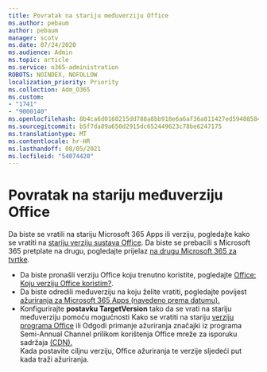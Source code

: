 ```yaml
---
title: Povratak na stariju međuverziju Office
ms.author: pebaum
author: pebaum
manager: scotv
ms.date: 07/24/2020
ms.audience: Admin
ms.topic: article
ms.service: o365-administration
ROBOTS: NOINDEX, NOFOLLOW
localization_priority: Priority
ms.collection: Adm_O365
ms.custom:
- "1741"
- "9000140"
ms.openlocfilehash: 8b4ca6d0160215dd788a8bb918e6a6af36a811427ed594885843140cc1727c16
ms.sourcegitcommit: b5f7da89a650d2915dc652449623c78be6247175
ms.translationtype: MT
ms.contentlocale: hr-HR
ms.lasthandoff: 08/05/2021
ms.locfileid: "54074420"
---
```

# <a name="roll-back-to-an-earlier-build-of-office"></a>Povratak na stariju međuverziju Office

Da biste se vratili na stariju Microsoft 365 Apps ili verziju, pogledajte kako se vratiti na [stariju verziju sustava Office](https://support.microsoft.com/help/2770432/how-to-revert-to-an-earlier-version-of-office-2013-or-office-2016-clic). Da biste se prebacili s Microsoft 365 pretplate na drugu, pogledajte prijelaz [na drugu Microsoft 365 za tvrtke](https://docs.microsoft.com/office365/admin/subscriptions-and-billing/switch-to-a-different-plan).

- Da biste pronašli verziju Office koju trenutno koristite, pogledajte [Office: Koju verziju Office koristim?](https://support.office.com/article/about-office-what-version-of-office-am-i-using-932788b8-a3ce-44bf-bb09-e334518b8b19).
- Da biste odredili međuverziju na koju želite vratiti, pogledajte povijest [ažuriranja za Microsoft 365 Apps (navedeno prema datumu).](https://docs.microsoft.com/officeupdates/update-history-office365-proplus-by-date?redirectSourcePath=%252fen-us%252farticle%252fae942449-1fca-4484-898b-a933ea23def7)
- Konfigurirajte **postavku TargetVersion** tako da se vrati na stariju međuverziju pomoću mogućnosti Kako se vratiti na stariju [verziju programa Office](https://support.microsoft.com/help/2770432/how-to-revert-to-an-earlier-version-of-office-2013-or-office-2016-clic) ili Odgodi primanje ažuriranja značajki iz programa Semi-Annual Channel prilikom korištenja Office mreže za isporuku sadržaja [(CDN).](https://docs.microsoft.com/deployoffice/delay-receiving-feature-updates-from-deferred-channel-for-office-365-proplus#delay-receiving-feature-updates-from-semi-annual-channel-when-using-the-office-content-delivery-network-cdn)</br>
    Kada postavite ciljnu verziju, Office ažuriranja te verzije sljedeći put kada traži ažuriranja.